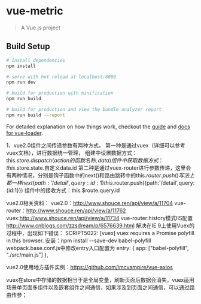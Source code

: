 # vue-metric

> A Vue.js project

## Build Setup

``` bash
# install dependencies
npm install

# serve with hot reload at localhost:8080
npm run dev

# build for production with minification
npm run build

# build for production and view the bundle analyzer report
npm run build --report
```

For detailed explanation on how things work, checkout the [guide](http://vuejs-templates.github.io/webpack/) and [docs for vue-loader](http://vuejs.github.io/vue-loader).


1、vue2.0组件之间传递参数有两种方式，
	第一种是通过vuex（详细可以参考vuex文档），进行数据统一管理，
	组建中设置数据方式：this.$store.dispatch(action的函数名称,data)
	组件中获取数据方式：this.$store.state.自定义data.id
	第二种是通过vuex-router进行参数传递，这里会有两种情况，分别是钩子函数中的next()和路由跳转中的this.$router.push()
	写法上都一样
	next({path:'/detail',query:{id:1}})
	this.$router.push({path:'/detail',query:{id:1}})
	组件中的接收方式：this.$route.query.id
	
vue2.0相关资料：
	vue2.0：http://www.shouce.ren/api/view/a/11704
	vue-router：http://www.shouce.ren/api/view/a/11762
	vuex:http://www.shouce.ren/api/view/a/11734
	vue-router:history模式IIS配置
		http://www.cnblogs.com/zzsdream/p/6576639.html
	解决在IE 9上使用Vuex的过程中，出现如下错误：
		SCRIPT5022: [vuex] vuex requires a Promise polyfill in this browser. 
	        安装：npm install --save-dev babel-polyfill
		webpack.base.conf.js中修改entry入口配置为
			entry: {
			    app:  ["babel-polyfill", "./src/main.js"]
			},
			
vue2.0使用地方插件实例：https://github.com/imcvampire/vue-axios

vuex在store中存储的数据相当于是全局变量，刷新页面后数据会消失，vuex适用场景单页面多组件以及嵌套组件之间通信，如果涉及到页面之间通信，可以通过路由传参；